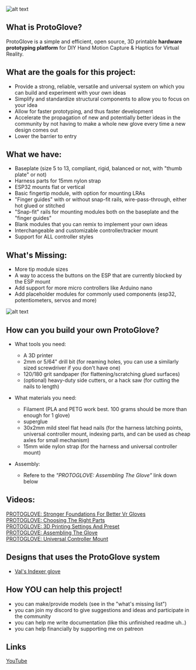 ![alt text](https://github.com/Valsvirtuals/ProtoGlove/blob/main/media/main.png?raw=true)

## What is ProtoGlove?

ProtoGlove is a simple and efficient, open source, 3D printable **hardware prototyping platform** for DIY Hand Motion Capture & Haptics for Virtual Reality.


## What are the goals for this project:
 
- Provide a strong, reliable, versatile and universal system on which you can build and experiment with your own ideas 
- Simplify and standardize structural components to allow you to focus on your idea  
- Allow for faster prototyping, and thus faster development  
- Accelerate the propagation of new and potentially better ideas in the community by not having to make a whole new glove every time a new design comes out
- Lower the barrier to entry


## What we have:

- Baseplate (size 5 to 13, compliant, rigid, balanced or not, with "thumb plate" or not)  
- Harness parts for 15mm nylon strap  
- ESP32 mounts flat or vertical  
- Basic fingertip module, with option for mounting LRAs  
- "Finger guides" with or without snap-fit rails, wire-pass-through, either hot glued or stitched  
- "Snap-fit" rails for mounting modules both on the baseplate and the "finger guides"  
- Blank modules that you can remix to implement your own ideas
- Interchangeable and customizable controller/tracker mount    
- Support for ALL controller styles


## What's Missing:
  
- More tip module sizes 
- A way to access the buttons on the ESP that are currently blocked by the ESP mount  
- Add support for more micro controllers like Arduino nano
- Add placeholder modules for commonly used components (esp32, potentiometers, servos and more)

![alt text](https://github.com/Valsvirtuals/ProtoGlove/blob/main/media/parts.png?raw=true)

## How can you build your own ProtoGlove?

- What tools you need:  
  - A 3D printer  
  - 2mm or 5/64" drill bit (for reaming holes, you can use a similarly sized screwdriver if you don't have one)  
  - 120/180 grit sandpaper (for flattening/scratching glued surfaces)
  - (optional) heavy-duty side cutters, or a hack saw (for cutting the nails to length)

- What materials you need:  
  - Filament (PLA and PETG work best. 100 grams should be more than enough for 1 glove)  
  - superglue  
  - 30x2mm mild steel flat head nails (for the harness latching points, universal controller mount, indexing parts, and can be used as cheap axles for small mechanism)  
  - 15mm wide nylon strap (for the harness and universal controller mount)

- Assembly:  
  - Refere to the *"PROTOGLOVE: Assembling The Glove"* link down below

## Videos:  
[PROTOGLOVE: Stronger Foundations For Better Vr Gloves](https://www.youtube.com/watch?v=wg-dA6JFofU)  
[PROTOGLOVE: Choosing The Right Parts](https://www.youtube.com/watch?v=TYjfMrjwEDA)  
[PROTOGLOVE: 3D Printing Settings And Preset](https://www.youtube.com/watch?v=h2BsSOGpNHw)  
[PROTOGLOVE: Assembling The Glove](https://www.youtube.com/watch?v=5-vP1U-F1cY)  
[PROTOGLOVE: Universal Controller Mount](https://www.youtube.com/watch?v=tToL9qJWF3A)  
<!-- [PROTOGLOVE: Indexer]() -->

## Designs that uses the ProtoGlove system
- [Val's Indexer glove](https://github.com/Valsvirtuals/Indexer)  

## How YOU can help this project!

- you can make/provide models (see in the "what's missing list")  
- you can join my discord to give suggestions and ideas and participate in the community  
- you can help me write documentation (like this unfinished readme uh..)
- you can help financially by supporting me on patreon  


## Links

[YouTube](https://www.youtube.com/c/WalooW)
